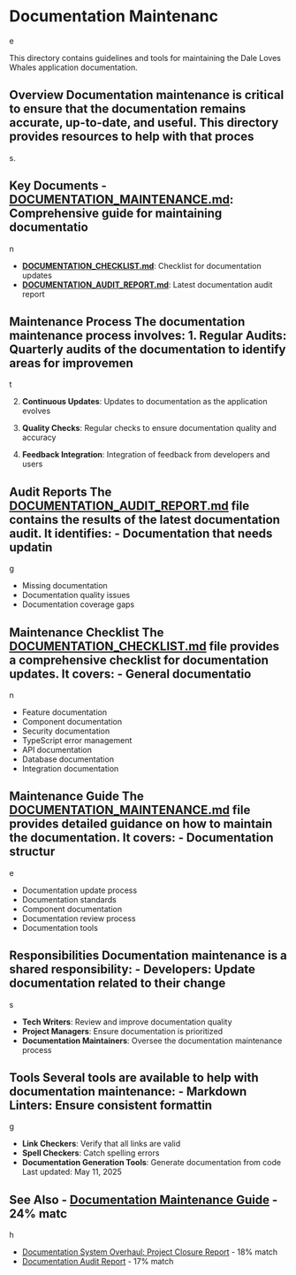 # Documentation Maintenanc

e

This directory contains guidelines and tools for maintaining the Dale Loves Whales application documentation.

## Overview Documentation maintenance is critical to ensure that the documentation remains accurate, up-to-date, and useful. This directory provides resources to help with that proces

s.

## Key Documents - **[DOCUMENTATION_MAINTENANCE.md](DOCUMENTATION_MAINTENANCE.md)**: Comprehensive guide for maintaining documentatio

n

- **[DOCUMENTATION_CHECKLIST.md](DOCUMENTATION_CHECKLIST.md)**: Checklist for documentation updates
- **[DOCUMENTATION_AUDIT_REPORT.md](DOCUMENTATION_AUDIT_REPORT.md)**: Latest documentation audit report

## Maintenance Process The documentation maintenance process involves: 1. **Regular Audits**: Quarterly audits of the documentation to identify areas for improvemen

t

2. **Continuous Updates**: Updates to documentation as the application evolves

3. **Quality Checks**: Regular checks to ensure documentation quality and accuracy

4. **Feedback Integration**: Integration of feedback from developers and users

## Audit Reports The [DOCUMENTATION_AUDIT_REPORT.md](DOCUMENTATION_AUDIT_REPORT.md) file contains the results of the latest documentation audit. It identifies: - Documentation that needs updatin

g

- Missing documentation
- Documentation quality issues
- Documentation coverage gaps

## Maintenance Checklist The [DOCUMENTATION_CHECKLIST.md](DOCUMENTATION_CHECKLIST.md) file provides a comprehensive checklist for documentation updates. It covers: - General documentatio

n

- Feature documentation
- Component documentation
- Security documentation
- TypeScript error management
- API documentation
- Database documentation
- Integration documentation

## Maintenance Guide The [DOCUMENTATION_MAINTENANCE.md](DOCUMENTATION_MAINTENANCE.md) file provides detailed guidance on how to maintain the documentation. It covers: - Documentation structur

e

- Documentation update process
- Documentation standards
- Component documentation
- Documentation review process
- Documentation tools

## Responsibilities Documentation maintenance is a shared responsibility: - **Developers**: Update documentation related to their change

s

- **Tech Writers**: Review and improve documentation quality
- **Project Managers**: Ensure documentation is prioritized
- **Documentation Maintainers**: Oversee the documentation maintenance process

## Tools Several tools are available to help with documentation maintenance: - **Markdown Linters**: Ensure consistent formattin

g

- **Link Checkers**: Verify that all links are valid
- **Spell Checkers**: Catch spelling errors
- **Documentation Generation Tools**: Generate documentation from code Last updated: May 11, 2025

## See Also - [Documentation Maintenance Guide](DOCUMENTATION_MAINTENANCE.md) - 24% matc

h

- [Documentation System Overhaul: Project Closure Report](../PROJECT_CLOSURE_REPORT.md) - 18% match
- [Documentation Audit Report](DOCUMENTATION_AUDIT_REPORT.md) - 17% match